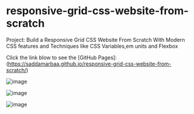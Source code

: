 # responsive-grid-css-website-from-scratch
Project: Build a Responsive Grid CSS Website From Scratch With Modern CSS features and Techniques like CSS Variables,em units and Flexbox


Click the link blow to see the [GitHub Pages]: (https://saddamarbaa.github.io/responsive-grid-css-website-from-scratch/)


![image](https://user-images.githubusercontent.com/51326421/102787914-6285dd80-43d4-11eb-9d58-4cae82f059f3.png)



![image](https://user-images.githubusercontent.com/51326421/102788252-eb9d1480-43d4-11eb-96a1-ce958b9e0cec.png)



![image](https://user-images.githubusercontent.com/51326421/102788075-a973d300-43d4-11eb-81a0-5c75825ea9fe.png)


